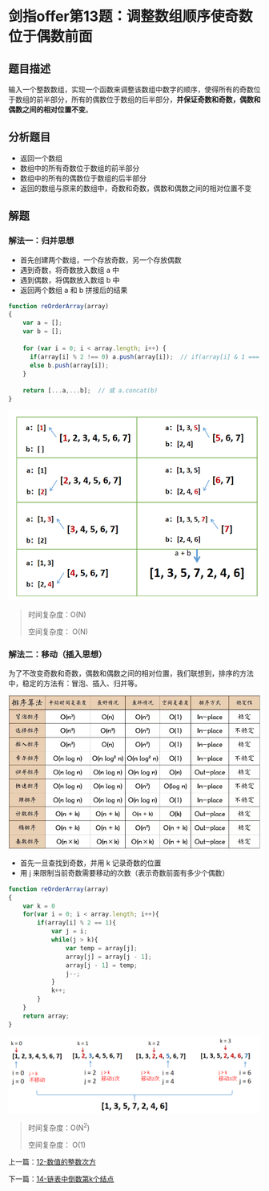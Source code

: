 # 剑指offer第13题：调整数组顺序使奇数位于偶数前面



## 题目描述

输入一个整数数组，实现一个函数来调整该数组中数字的顺序，使得所有的奇数位于数组的前半部分，所有的偶数位于数组的后半部分，**并保证奇数和奇数，偶数和偶数之间的相对位置不变**。



## 分析题目

- 返回一个数组
- 数组中的所有奇数位于数组的前半部分
- 数组中的所有的偶数位于数组的后半部分
- 返回的数组与原来的数组中，奇数和奇数，偶数和偶数之间的相对位置不变



## 解题

### 解法一：归并思想

- 首先创建两个数组，一个存放奇数，另一个存放偶数
- 遇到奇数，将奇数放入数组 a 中
- 遇到偶数，将偶数放入数组 b 中
- 返回两个数组 a 和 b 拼接后的结果

```javascript
function reOrderArray(array)
{
    var a = [];
    var b = [];

    for (var i = 0; i < array.length; i++) {
      if(array[i] % 2 !== 0) a.push(array[i]);  // if(array[i] & 1 === 1)
      else b.push(array[i]);
    }

    return [...a,...b];  // 或 a.concat(b)
}
```

![image-20200203195151993](images/image-20200203195151993.png)

> 时间复杂度：O(N)
>
> 空间复杂度： O(N)



### 解法二：移动（插入思想）

为了不改变奇数和奇数，偶数和偶数之间的相对位置，我们联想到，排序的方法中，稳定的方法有：冒泡、插入、归并等。

![微信图片_20191220111540](images/%E5%BE%AE%E4%BF%A1%E5%9B%BE%E7%89%87_20191220111540.jpg)

- 首先一旦查找到奇数，并用 k 记录奇数的位置
- 用 j 来限制当前奇数需要移动的次数（表示奇数前面有多少个偶数）

```javascript
function reOrderArray(array)
{
    var k = 0
    for(var i = 0; i < array.length; i++){
        if(array[i] % 2 == 1){
            var j = i;
            while(j > k){
                var temp = array[j];
                array[j] = array[j - 1];
                array[j - 1] = temp;
                j--;
            }
            k++;
        }
    }
    return array;
}
```

![image-20200203194125057](images/image-20200203194125057.png)

> 时间复杂度：O(N<sup>2</sup>)
>
> 空间复杂度： O(1)

上一篇：[12-数值的整数次方](../12-数值的整数次方/)

下一篇：[14-链表中倒数第k个结点](../14-链表中倒数第k个结点/)
